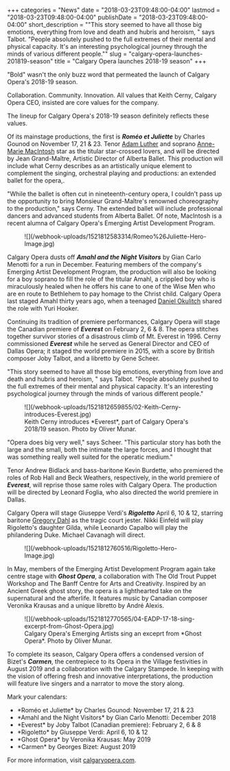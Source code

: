 +++
categories = "News"
date = "2018-03-23T09:48:00-04:00"
lastmod = "2018-03-23T09:48:00-04:00"
publishDate = "2018-03-23T09:48:00-04:00"
short_description = "\"This story seemed to have all those big emotions, everything from love and death and hubris and heroism, \" says Talbot. \"People absolutely pushed to the full extremes of their mental and physical capacity. It's an interesting psychological journey through the minds of various different people.\""
slug = "calgary-opera-launches-201819-season"
title = "Calgary Opera launches 2018-19 season"
+++

"Bold" wasn't the only buzz word that permeated the launch of Calgary Opera's 2018-19 season.

Collaboration. Community. Innovation. All values that Keith Cerny, Calgary Opera CEO, insisted are core values for the company.

The lineup for Calgary Opera's 2018-19 season definitely reflects these values.

Of its mainstage productions, the first is ***Roméo et Juliette*** by Charles Gounod on November 17, 21 & 23. Tenor [Adam Luther](/scene/people/adam-luther/) and soprano [Anne-Marie MacIntosh](/scene/people/anne-marie-macintosh/) star as the titular star-crossed lovers, and will be directed by Jean Grand-Maître, Artistic Director of Alberta Ballet. This production will include what Cerny describes as an artistically unique element to complement the singing, orchestral playing and productions: an extended ballet for the opera,.

"While the ballet is often cut in nineteenth-century opera, I couldn't pass up the opportunity to bring Monsieur Grand-Maître's renowned choreography to the production," says Cerny. The extended ballet will include professional dancers and advanced students from Alberta Ballet. Of note, MacIntosh is a recent alumna of Calgary Opera's Emerging Artist Development Program.

<figure data-type="image">
![](/webhook-uploads/1521812583314/Romeo%26Juliette-Hero-Image.jpg)
</figure>

Calgary Opera dusts off ***Amahl and the Night Visitors*** by Gian Carlo Menotti for a run in December. Featuring members of the company's Emerging Artist Development Program, the production will also be looking for a boy soprano to fill the role of the titular Amahl, a crippled boy who is miraculously healed when he offers his cane to one of the Wise Men who are en route to Bethlehem to pay homage to the Christ child. Calgary Opera last staged Amahl thirty years ago, when a teenaged [Daniel Okulitch](/scene/people/daniel-okulitch/) shared the role with Yuri Hooker.

Continuing its tradition of premiere performances, Calgary Opera will stage the Canadian premiere of ***Everest*** on February 2, 6 & 8. The opera stitches together survivor stories of a disastrous climb of Mt. Everest in 1996. Cerny commissioned ***Everest*** while he served as General Director and CEO of Dallas Opera; it staged the world premiere in 2015, with a score by British composer Joby Talbot, and a libretto by Gene Scheer.

"This story seemed to have all those big emotions, everything from love and death and hubris and heroism, " says Talbot. "People absolutely pushed to the full extremes of their mental and physical capacity. It's an interesting psychological journey through the minds of various different people."

<figure data-type="image">
![](/webhook-uploads/1521812659855/02-Keith-Cerny-introduces-Everest.jpg)
<figcaption>Keith Cerny introduces *Everest*, part of Calgary Opera's 2018/19 season. Photo by Oliver Munar.</figcaption>
</figure>

"Opera does big very well," says Scheer. "This particular story has both the large and the small, both the intimate the large forces, and I thought that was something really well suited for the operatic medium."

Tenor Andrew Bidlack and bass-baritone Kevin Burdette, who premiered the roles of Rob Hall and Beck Weathers, respectively, in the world premiere of ***Everest***, will reprise those same roles with Calgary Opera. The production will be directed by Leonard Foglia, who also directed the world premiere in Dallas.

Calgary Opera will stage Giuseppe Verdi's ***Rigoletto*** April 6, 10 & 12, starring baritone [Gregory Dahl](/scene/people/gregory-dahl/) as the tragic court jester. Nikki Einfeld will play Rigoletto's daughter Gilda, while Leonardo Capalbo will play the philandering Duke. Michael Cavanagh will direct.

<figure data-type="image">
![](/webhook-uploads/1521812760516/Rigoletto-Hero-Image.jpg)
</figure>

In May, members of the Emerging Artist Development Program again take centre stage with ***Ghost Opera***, a collaboration with The Old Trout Puppet Workshop and The Banff Centre for Arts and Creativity. Inspired by an Ancient Greek ghost story, the opera is a lighthearted take on the supernatural and the afterlife. It features music by Canadian composer Veronika Krausas and a unique libretto by André Alexis.

<figure data-type="image">
![](/webhook-uploads/1521812770565/04-EADP-17-18-sing-excerpt-from-Ghost-Opera.jpg)
<figcaption>Calgary Opera's Emerging Artists sing an exceprt from *Ghost Opera*. Photo by Oliver Munar.</figcaption>
</figure>

To complete its season, Calgary Opera offers a condensed version of Bizet's ***Carmen***, the centrepiece to its Opera in the Village festivities in August 2019 and a collaboration with the Calgary Stampede. In keeping with the vision of offering fresh and innovative interpretations, the production will feature live singers and a narrator to move the story along.

Mark your calendars:

<ul class="nospace">
<li>*Roméo et Juliette* by Charles Gounod: November 17, 21 & 23
<li>*Amahl and the Night Visitors* by Gian Carlo Menotti: December 2018
<li>*Everest* by Joby Talbot (Canadian premiere): February 2, 6 & 8
<li>*Rigoletto* by Giuseppe Verdi: April 6, 10 & 12
<li>*Ghost Opera* by Veronika Krausas: May 2019
<li>*Carmen* by Georges Bizet: August 2019
</ul>

For more information, visit [calgaryopera.com](https://www.calgaryopera.com/).

